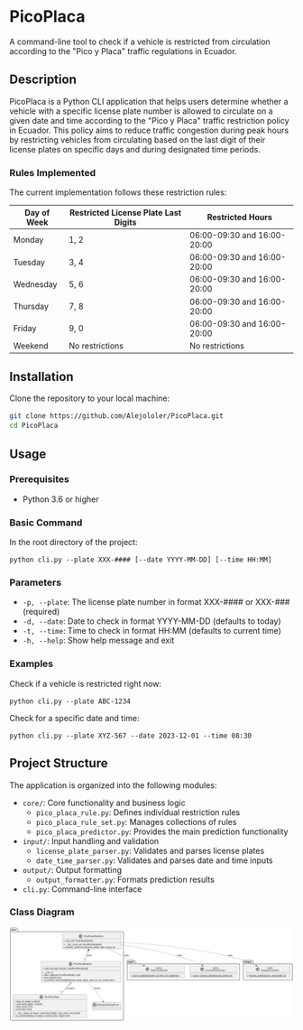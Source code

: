 # PicoPlaca

A command-line tool to check if a vehicle is restricted from circulation according to the "Pico y Placa" traffic regulations in Ecuador.

## Description

PicoPlaca is a Python CLI application that helps users determine whether a vehicle with a specific license plate number is allowed to circulate on a given date and time according to the "Pico y Placa" traffic restriction policy in Ecuador. This policy aims to reduce traffic congestion during peak hours by restricting vehicles from circulating based on the last digit of their license plates on specific days and during designated time periods.

### Rules Implemented

The current implementation follows these restriction rules:

| Day of Week | Restricted License Plate Last Digits | Restricted Hours           |
|-------------|--------------------------------------|----------------------------|
| Monday      | 1, 2                                | 06:00-09:30 and 16:00-20:00 |
| Tuesday     | 3, 4                                | 06:00-09:30 and 16:00-20:00 |
| Wednesday   | 5, 6                                | 06:00-09:30 and 16:00-20:00 |
| Thursday    | 7, 8                                | 06:00-09:30 and 16:00-20:00 |
| Friday      | 9, 0                                | 06:00-09:30 and 16:00-20:00 |
| Weekend     | No restrictions                     | No restrictions            |

## Installation

Clone the repository to your local machine:

```bash
git clone https://github.com/Alejololer/PicoPlaca.git
cd PicoPlaca
```

## Usage

### Prerequisites

- Python 3.6 or higher

### Basic Command

In the root directory of the project:

```
python cli.py --plate XXX-#### [--date YYYY-MM-DD] [--time HH:MM]
```

### Parameters

- `-p, --plate`: The license plate number in format XXX-#### or XXX-### (required)
- `-d, --date`: Date to check in format YYYY-MM-DD (defaults to today)
- `-t, --time`: Time to check in format HH:MM (defaults to current time)
- `-h, --help`: Show help message and exit

### Examples

Check if a vehicle is restricted right now:
```
python cli.py --plate ABC-1234
```

Check for a specific date and time:
```
python cli.py --plate XYZ-567 --date 2023-12-01 --time 08:30
```

## Project Structure

The application is organized into the following modules:

- `core/`: Core functionality and business logic
  - `pico_placa_rule.py`: Defines individual restriction rules
  - `pico_placa_rule_set.py`: Manages collections of rules
  - `pico_placa_predictor.py`: Provides the main prediction functionality
- `input/`: Input handling and validation
  - `license_plate_parser.py`: Validates and parses license plates
  - `date_time_parser.py`: Validates and parses date and time inputs
- `output/`: Output formatting
  - `output_formatter.py`: Formats prediction results
- `cli.py`: Command-line interface

### Class Diagram

![Class Diagram](img/ClassDiagram.svg)